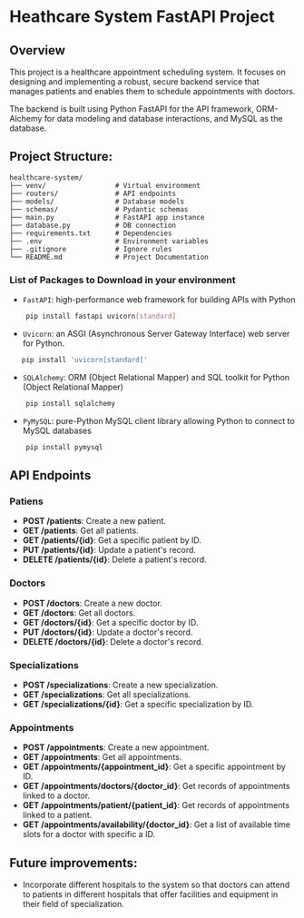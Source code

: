 # Heathcare System FastAPI Project

## Overview

This project is a healthcare appointment scheduling system. It focuses on designing and implementing a robust, secure backend service that manages patients and enables them to schedule appointments with doctors.

The backend is built using Python FastAPI for the API framework, ORM-Alchemy for data modeling and database interactions, and MySQL as the database.

## Project Structure:

    healthcare-system/
    ├── venv/                 # Virtual environment
    ├── routers/              # API endpoints
    ├── models/               # Database models
    ├── schemas/              # Pydantic schemas
    ├── main.py               # FastAPI app instance
    ├── database.py           # DB connection
    ├── requirements.txt      # Dependencies
    ├── .env                  # Environment variables
    ├── .gitignore            # Ignore rules
    └── README.md             # Project Documentation


### List of Packages to Download in your environment


- `FastAPI`: high-performance web framework for building APIs with Python

```bash
    pip install fastapi uvicorn[standard]
```

 - `Uvicorn`: an ASGI (Asynchronous Server Gateway Interface) web server for Python.
 ```bash
    pip install 'uvicorn[standard]'
```


- `SQLAlchemy`: ORM (Object Relational Mapper) and SQL toolkit for Python (Object Relational Mapper)

```bash
    pip install sqlalchemy
```

- `PyMySQL`: pure-Python MySQL client library allowing Python to connect to MySQL databases

```bash
    pip install pymysql
```



## API Endpoints


### Patiens

- **POST /patients**: Create a new patient.
- **GET /patients**: Get all patients.
- **GET /patients/{id}**: Get a specific patient by ID.
- **PUT /patients/{id}**: Update a patient's record.
- **DELETE /patients/{id}**: Delete a patient's record.

### Doctors

- **POST /doctors**: Create a new doctor.
- **GET /doctors**: Get all doctors.
- **GET /doctors/{id}**: Get a specific doctor by ID.
- **PUT /doctors/{id}**: Update a doctor's record.
- **DELETE /doctors/{id}**: Delete a doctor's record.

### Specializations

- **POST /specializations**: Create a new specialization.
- **GET /specializations**: Get all specializations.
- **GET /specializations/{id}**: Get a specific specialization by ID.

### Appointments

- **POST /appointments**: Create a new appointment.
- **GET /appointments**: Get all appointments.
- **GET /appointments/{appointment_id}**: Get a specific appointment by ID.
- **GET /appointments/doctors/{doctor_id}**: Get records of appointments linked to a doctor.
- **GET /appointments/patient/{patient_id}**: Get records of appointments linked to a patient.
- **GET /appointments/availability/{doctor_id}**: Get a list of available time slots for a doctor with specific a ID.







## Future improvements:

- Incorporate different hospitals to the system so that doctors can attend to patients in different hospitals that offer facilities and equipment in their field of specialization.
